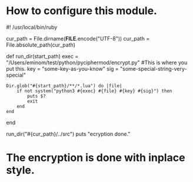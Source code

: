 # How to configure this module.

#! /usr/local/bin/ruby

cur_path = File.dirname(__FILE__.encode("UTF-8"))
cur_path = File.absolute_path(cur_path)

def run_dir(start_path)
	exec = "/Users/eminom/test/python/pyciphermod/encrypt.py"   #This is where you put this.
	key = "some-key-as-you-know"
	sig = "some-special-string-very-special"

	Dir.glob("#{start_path}/**/*.lua") do |file|
		if not system("python3 #{exec} #{file} #{key} #{sig}") then
			puts $?
			exit
		end
	end
end

run_dir("#{cur_path}/../src")
puts "ecryption done."

# The encryption is done with inplace style. 
